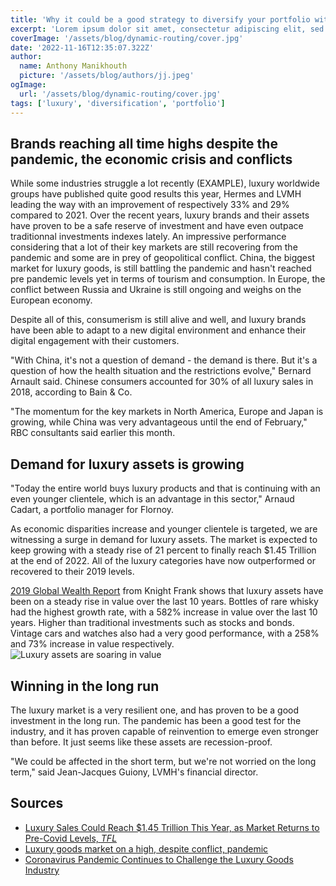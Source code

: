 ```yaml
---
title: 'Why it could be a good strategy to diversify your portfolio with luxury assets?'
excerpt: 'Lorem ipsum dolor sit amet, consectetur adipiscing elit, sed do eiusmod tempor incididunt ut labore et dolore magna aliqua. Praesent elementum facilisis leo vel fringilla est ullamcorper eget. At imperdiet dui accumsan sit amet nulla facilities morbi tempus.'
coverImage: '/assets/blog/dynamic-routing/cover.jpg'
date: '2022-11-16T12:35:07.322Z'
author:
  name: Anthony Manikhouth
  picture: '/assets/blog/authors/jj.jpeg'
ogImage:
  url: '/assets/blog/dynamic-routing/cover.jpg'
tags: ['luxury', 'diversification', 'portfolio']
---
```


## Brands reaching all time highs despite the pandemic, the economic crisis and conflicts
While some industries struggle a lot recently (EXAMPLE), luxury worldwide groups have published quite good results this year, Hermes and LVMH leading the way with an improvement of respectively 33% and 29% compared to 2021. Over the recent years, luxury brands and their assets have proven to be a safe reserve of investment and have even outpace traditionnal investments indexes lately. An impressive performance considering that a lot of their key markets are still recovering from the pandemic and some are in prey of geopolitical conflict. China, the biggest market for luxury goods, is still battling the pandemic and hasn't reached pre pandemic levels yet in terms of tourism and consumption. In Europe, the conflict between Russia and Ukraine is still ongoing and weighs on the European economy. 

Despite all of this, consumerism is still alive and well, and luxury brands have been able to adapt to a new digital environment and enhance their digital engagement with their customers. 

"With China, it's not a question of demand - the demand is there. But it's a question of how the health situation and the restrictions evolve," Bernard Arnault said. 
Chinese consumers accounted for 30% of all luxury sales in 2018, according to Bain & Co.

"The momentum for the key markets in North America, Europe and Japan is growing, while China was very advantageous until the end of February," RBC consultants said earlier this month.

## Demand for luxury assets is growing
"Today the entire world buys luxury products and that is continuing with an even younger clientele, which is an advantage in this sector," Arnaud Cadart, a portfolio manager for Flornoy.

As economic disparities increase and younger clientele is targeted, we are witnessing a surge in demand for luxury assets. The market is expected to keep growing with a steady rise of 21 percent to finally reach $1.45 Trillion at the end of 2022. All of the luxury categories have now outperformed or recovered to their 2019 levels.

[2019 Global Wealth Report](https://www.knightfrank.com/wealthreport/) from Knight Frank shows that luxury assets have been on a steady rise in value over the last 10 years. Bottles of rare whisky had the highest growth rate, with a 582% increase in value over the last 10 years. Higher than traditional investments such as stocks and bonds. Vintage cars and watches also had a very good performance, with a 258% and 73% increase in value respectively.
![Luxury assets are soaring in value](/assets/blog/luxury-assets/assets-soaring.jpg)

## Winning in the long run

The luxury market is a very resilient one, and has proven to be a good investment in the long run. The pandemic has been a good test for the industry, and it has proven capable of reinvention to emerge even stronger than before. It just seems like these assets are recession-proof.

"We could be affected in the short term, but we're not worried on the long term," said Jean-Jacques Guiony, LVMH's financial director.

## Sources
- [Luxury Sales Could Reach $1.45 Trillion This Year, as Market Returns to Pre-Covid Levels, *TFL*](https://www.thefashionlaw.com/luxury-market-sales-could-rise-to-1-45-trillion-as-categories-return-to-pre-covid-levels/)
- [Luxury goods market on a high, despite conflict, pandemic](https://www.rfi.fr/en/business/20220424-luxury-goods-market-on-a-high-despite-conflict-pandemic)
- [Coronavirus Pandemic Continues to Challenge the Luxury Goods Industry](https://www.euromonitor.com/article/coronavirus-pandemic-continues-to-challenge-the-luxury-goods-industry)